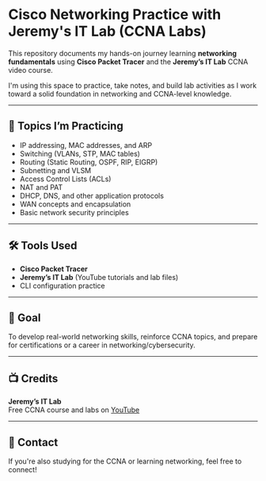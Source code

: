 # Cisco Networking Practice with Jeremy's IT Lab (CCNA Labs)

This repository documents my hands-on journey learning **networking fundamentals** using **Cisco Packet Tracer** and the **Jeremy’s IT Lab** CCNA video course.

I'm using this space to practice, take notes, and build lab activities as I work toward a solid foundation in networking and CCNA-level knowledge.

---

## 🧠 Topics I’m Practicing

- IP addressing, MAC addresses, and ARP
- Switching (VLANs, STP, MAC tables)
- Routing (Static Routing, OSPF, RIP, EIGRP)
- Subnetting and VLSM
- Access Control Lists (ACLs)
- NAT and PAT
- DHCP, DNS, and other application protocols
- WAN concepts and encapsulation
- Basic network security principles

---

## 🛠️ Tools Used

- **Cisco Packet Tracer**
- **Jeremy’s IT Lab** (YouTube tutorials and lab files)
- CLI configuration practice

---

## 🎯 Goal

To develop real-world networking skills, reinforce CCNA topics, and prepare for certifications or a career in networking/cybersecurity.

---

## 📺 Credits

**Jeremy’s IT Lab**  
Free CCNA course and labs on [YouTube](https://www.youtube.com/c/JeremysITLab)

---

## 💬 Contact

If you're also studying for the CCNA or learning networking, feel free to connect!
